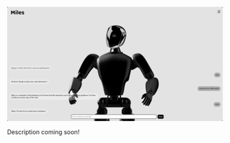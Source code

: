 <p align="center">
  <a href="https://youtu.be/Nlc7MqVbYB4" target="_blank">
    <img src="Thumbnail.png" style="width: 1000px" title="Click to watch demo on YouTube!" />
  </a>
</p>

Description coming soon!
